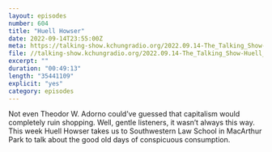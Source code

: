 ```yaml
---
layout: episodes
number: 604
title: "Huell Howser"
date: 2022-09-14T23:55:00Z
meta: https://talking-show.kchungradio.org/2022.09.14-The_Talking_Show-Huell_Howser.mp3
file: //talking-show.kchungradio.org/2022.09.14-The_Talking_Show-Huell_Howser.mp3
excerpt: ""
duration: "00:49:13"
length: "35441109"
explicit: "yes"
category: episodes
---
```

Not even Theodor W. Adorno could’ve guessed that capitalism would completely ruin shopping. Well, gentle listeners, it wasn’t always this way. This week Huell Howser takes us to Southwestern Law School in MacArthur Park to talk about the good old days of conspicuous consumption.
